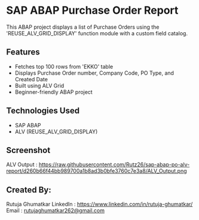 # SAP ABAP Purchase Order Report
This ABAP project displays a list of Purchase Orders using the 'REUSE_ALV_GRID_DISPLAY' function module with a custom field catalog.

## Features 
- Fetches top 100 rows from 'EKKO' table
- Displays Purchase Order number, Company Code, PO Type, and Created Date
- Built using ALV Grid
- Beginner-friendly ABAP project

## Technologies Used
- SAP ABAP
- ALV (REUSE_ALV_GRID_DISPLAY)

## Screenshot
ALV Output : https://raw.githubusercontent.com/Rutz26/sap-abap-po-alv-report/d260b66f44bb989700a1b8ad3b0bfe3760c7e3a8/ALV_Output.png

## Created By: 
Rutuja Ghumatkar
LinkedIn : https://www.linkedin.com/in/rutuja-ghumatkar/
Email : rutujaghumatkar262@gmail.com
